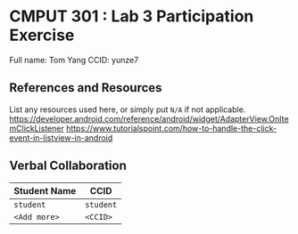 # CMPUT 301 : Lab 3 Participation Exercise
Full name: Tom Yang
CCID: yunze7

## References and Resources

List any resources used here, or simply put `N/A` if not applicable.
https://developer.android.com/reference/android/widget/AdapterView.OnItemClickListener
https://www.tutorialspoint.com/how-to-handle-the-click-event-in-listview-in-android

## Verbal Collaboration

| Student Name | CCID      |
| ------------ | --------- |
| `student`    | `student` |
| `<Add more>` | `<CCID>`  |
